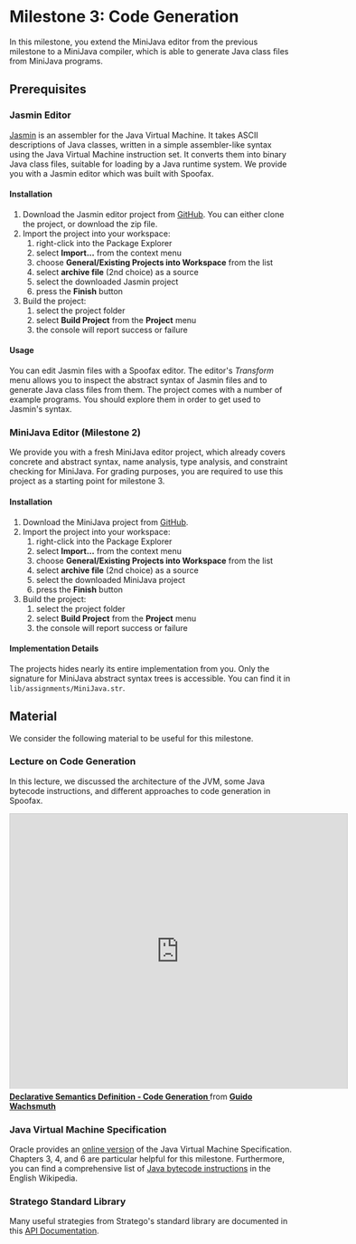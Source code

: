 # Milestone 3: Code Generation

In this milestone, you extend the MiniJava editor from the previous milestone to a MiniJava compiler, which is able to generate Java class files from MiniJava programs.

## Prerequisites

### Jasmin Editor

[Jasmin][] is an assembler for the Java Virtual Machine. It takes ASCII descriptions of Java classes, written in a simple assembler-like syntax using the Java Virtual Machine instruction set. It converts them into binary Java class files, suitable for loading by a Java runtime system.
We provide you with a Jasmin editor which was built with Spoofax.

#### Installation

1. Download the Jasmin editor project from [GitHub][GitHub-Jasmin]. You can either clone the project, or download the zip file.
2. Import the project into your workspace:
    1. right-click into the Package Explorer
    2. select **Import...** from the context menu
    3. choose **General/Existing Projects into Workspace** from the list
    4. select **archive file** (2nd choice) as a source
    5. select the downloaded Jasmin project
    6. press the **Finish** button
3. Build the project:
    1. select the project folder
    2. select **Build Project** from the **Project** menu
    3. the console will report success or failure

#### Usage

You can edit Jasmin files with a Spoofax editor. The editor's *Transform* menu allows you to inspect the abstract syntax of Jasmin files and to generate Java class files from them. The project comes with a number of example programs. You should explore them in order to get used to Jasmin's  syntax.

[Jasmin]: http://jasmin.sourceforge.net/ (Jasmin Home Page)
[GitHub-Jasmin]: https://github.com/metaborg/spoofax-jasmin (Jasmin Editor Project on GitHub)

### MiniJava Editor (Milestone 2)

We provide you with a fresh MiniJava editor project, which already covers concrete and abstract syntax, name analysis, type analysis, and constraint checking for MiniJava. For grading purposes, you are required to use this project as a starting point for milestone 3.

#### Installation

1. Download the MiniJava project from [GitHub][GitHub-CC].
2. Import the project into your workspace:
    1. right-click into the Package Explorer
    2. select **Import...** from the context menu
    3. choose **General/Existing Projects into Workspace** from the list
    4. select **archive file** (2nd choice) as a source
    5. select the downloaded MiniJava project
    6. press the **Finish** button
3. Build the project:
    1. select the project folder
    2. select **Build Project** from the **Project** menu
    3. the console will report success or failure

[GitHub-CC]: https://github.com/guwac/compiler-construction/downloads (Initial MiniJava Project on GitHub)

#### Implementation Details

The projects hides nearly its entire implementation from you. Only the signature for MiniJava abstract syntax trees is accessible. You can find it in  `lib/assignments/MiniJava.str`.

## Material

We consider the following material to be useful for this milestone.

### Lecture on Code Generation

In this lecture, we discussed the architecture of the JVM, some Java bytecode instructions, and different approaches to code generation in Spoofax.

<iframe src="http://www.slideshare.net/slideshow/embed_code/5257918?rel=0" width="597" height="486" frameborder="0" marginwidth="0" marginheight="0" scrolling="no" style="border:1px solid #CCC;border-width:1px 1px 0;margin-bottom:5px" allowfullscreen webkitallowfullscreen mozallowfullscreen> </iframe> <div style="margin-bottom:5px"> <strong> <a href="http://www.slideshare.net/guwac/declarative-semantics-definition-code-generation" title="Declarative Semantics Definition - Code Generation " target="_blank">Declarative Semantics Definition - Code Generation </a> </strong> from <strong><a href="http://www.slideshare.net/guwac" target="_blank">Guido Wachsmuth</a></strong> </div>

### Java Virtual Machine Specification

Oracle provides an [online version][JVM] of the Java Virtual Machine Specification. Chapters 3, 4, and 6 are particular helpful for this milestone. Furthermore, you can find a comprehensive list of [Java bytecode instructions][] in the English Wikipedia.

[JVM]: http://java.sun.com/docs/books/jvms/second_edition/html/VMSpecTOC.doc.html (The Java Virtual Machine Specification, 2nd edition)
[Java bytecode instructions]: http://en.wikipedia.org/wiki/Java_bytecode_instruction_listings (List of Java bytecode instructions)

### Stratego Standard Library

Many useful strategies from Stratego's standard library are documented in this [API Documentation][LibDoc].

[LibDoc]: http://releases.strategoxt.org/docs/api/libstratego-lib/stable/docs/ (Stratego Library API Documentation)